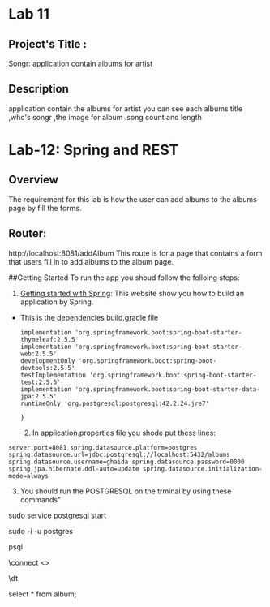 # Lab 11

## Project's Title :
Songr:
application contain albums for artist 

## Description
application contain the albums for artist you can see each albums title ,who's songr ,the image for album .song count and length



# Lab-12: Spring and REST
## Overview
The requirement for this lab is how the user can add albums to the albums page by fill the forms.

## Router:
http://localhost:8081/addAlbum
This route is for a page that contains a form that users fill in to add albums to the album page.

##Getting Started
To run the app you shoud follow the folloing steps:
1) [Getting started with Spring](https://spring.io/guides/gs/serving-web-content/): This website show you how to build an application by Spring.
- This is the dependencies build.gradle file
  ```dependencies {
  implementation 'org.springframework.boot:spring-boot-starter-thymeleaf:2.5.5'
  implementation 'org.springframework.boot:spring-boot-starter-web:2.5.5'
  developmentOnly 'org.springframework.boot:spring-boot-devtools:2.5.5'
  testImplementation 'org.springframework.boot:spring-boot-starter-test:2.5.5'
  implementation 'org.springframework.boot:spring-boot-starter-data-jpa:2.5.5'
  runtimeOnly 'org.postgresql:postgresql:42.2.24.jre7'

  }
  ```
  2) In application.properties file you shode put thess lines:

`server.port=8081
spring.datasource.platform=postgres
spring.datasource.url=jdbc:postgresql://localhost:5432/albums
spring.datasource.username=ghaida
spring.datasource.password=0000
spring.jpa.hibernate.ddl-auto=update
spring.datasource.initialization-mode=always`

3) You should run the POSTGRESQL on the trminal by using these commands"

sudo service postgresql start

sudo -i -u postgres

psql

\connect <<database name>>

\dt

select * from album;
